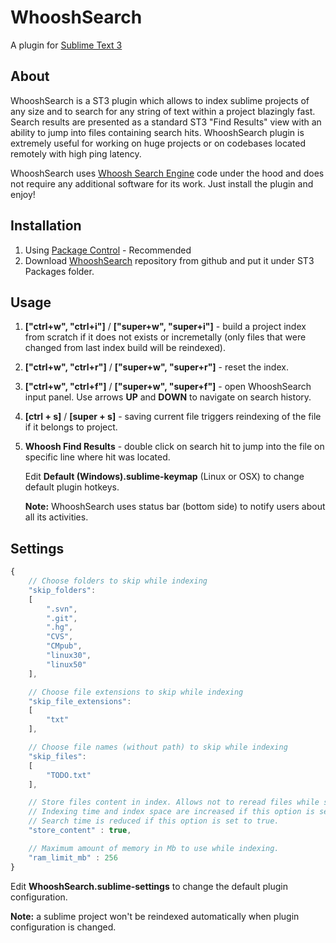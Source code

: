 # WhooshSearch

   A plugin for [Sublime Text 3](http://www.sublimetext.com/)
   

## About

   WhooshSearch is a ST3 plugin which allows to index sublime projects of any size and to search for any string of text within a project blazingly fast. Search results are presented as a standard ST3 "Find Results" view with an ability to jump into files containing search hits. WhooshSearch plugin is extremely useful for working on huge projects or on codebases located remotely with high ping latency.

   WhooshSearch uses [Whoosh Search Engine](https://whoosh.readthedocs.io/en/latest/index.html) code under the hood and does not require any additional software for its work. Just install the plugin and enjoy!
   

## Installation

1. Using [Package Control](https://packagecontrol.io/) - Recommended
2. Download [WhooshSearch](https://github.com/rokartnaz/WhooshSearch) repository from github and put it under ST3 Packages folder.


## Usage

1. **["ctrl+w", "ctrl+i"]** / **["super+w", "super+i"]** - build a project index from scratch if it does not exists or incremetally (only files that were changed from last index build will be reindexed).

2. **["ctrl+w", "ctrl+r"]** / **["super+w", "super+r"]** - reset the index.

3. **["ctrl+w", "ctrl+f"]** / **["super+w", "super+f"]** - open WhooshSearch input panel. Use arrows **UP** and **DOWN** to navigate on search history.

4. **[ctrl + s]** / **[super + s]** - saving current file triggers reindexing of the file if it belongs to project.

5. **Whoosh Find Results** - double click on search hit to jump into the file on specific line where hit was located.


   Edit **Default (Windows).sublime-keymap** (Linux or OSX) to change default plugin hotkeys.

   **Note:** WhooshSearch uses status bar (bottom side) to notify users about all its activities.
   

## Settings

```javascript
{
    // Choose folders to skip while indexing
    "skip_folders":
    [
        ".svn",
        ".git",
        ".hg",
        "CVS",
        "CMpub",
        "linux30",
        "linux50"
    ],

    // Choose file extensions to skip while indexing
    "skip_file_extensions":
    [
        "txt"
    ],

    // Choose file names (without path) to skip while indexing
    "skip_files":
    [
        "TODO.txt"
    ],

    // Store files content in index. Allows not to reread files while searching.
    // Indexing time and index space are increased if this option is set to true.
    // Search time is reduced if this option is set to true.
    "store_content" : true,

    // Maximum amount of memory in Mb to use while indexing.
    "ram_limit_mb" : 256
}
```

   Edit **WhooshSearch.sublime-settings** to change the default plugin configuration.

   **Note:** a sublime project won't be reindexed automatically when plugin configuration is changed.

